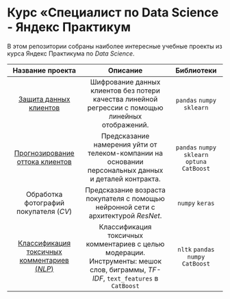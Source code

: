 # Курс «Специалист по Data Science - Яндекс Практикум

В этом репозитории собраны наиболее интересные учебные проекты из курса Яндекс Практикума по *Data Science*.

| Название проекта | Описание | Библиотеки |
| :--------------------: | :---------------------: |:---------------------------:|
| [Защита данных клиентов](https://github.com/mark-narusov/yandex_practicum_ds/tree/main/linear_algebra_encryption) | Шифрование данных клиентов без потери качества линейной регрессии с помощью линейных отображений. | `pandas` `numpy` `sklearn` |
| [Прогнозирование оттока клиентов](https://github.com/mark-narusov/yandex_practicum_ds/tree/main/telecom_churn) | Предсказание намерения уйти от телеком-компании на основании персональных данных и деталей контракта. | `pandas` `numpy` `sklearn` `optuna` `CatBoost` |
| Обработка фотографий покупателя (*CV*) | Предсказание возраста покупателя с помощью нейронной сети с архитектурой *ResNet*. | `numpy` `keras` |
| [Классификация токсичных комментариев (*NLP*)](https://github.com/mark-narusov/yandex_practicum_ds/tree/main/nlp_classification) | Классификация токсичных комментариев с целью модерации. Инструменты: мешок слов, биграммы, *TF-IDF*, `text_features` в `CatBoost` | `nltk` `pandas` `numpy` `CatBoost` |
